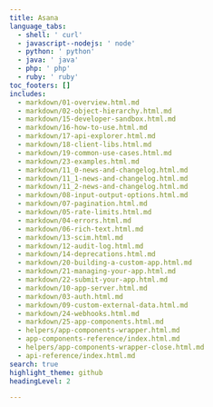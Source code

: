 ```yaml
---
title: Asana
language_tabs:
  - shell: ' curl'
  - javascript--nodejs: ' node'
  - python: ' python'
  - java: ' java'
  - php: ' php'
  - ruby: ' ruby'
toc_footers: []
includes:
  - markdown/01-overview.html.md
  - markdown/02-object-hierarchy.html.md
  - markdown/15-developer-sandbox.html.md
  - markdown/16-how-to-use.html.md
  - markdown/17-api-explorer.html.md
  - markdown/18-client-libs.html.md
  - markdown/19-common-use-cases.html.md
  - markdown/23-examples.html.md
  - markdown/11_0-news-and-changelog.html.md
  - markdown/11_1-news-and-changelog.html.md
  - markdown/11_2-news-and-changelog.html.md
  - markdown/08-input-output-options.html.md
  - markdown/07-pagination.html.md
  - markdown/05-rate-limits.html.md
  - markdown/04-errors.html.md
  - markdown/06-rich-text.html.md
  - markdown/13-scim.html.md
  - markdown/12-audit-log.html.md
  - markdown/14-deprecations.html.md
  - markdown/20-building-a-custom-app.html.md
  - markdown/21-managing-your-app.html.md
  - markdown/22-submit-your-app.html.md
  - markdown/10-app-server.html.md
  - markdown/03-auth.html.md
  - markdown/09-custom-external-data.html.md
  - markdown/24-webhooks.html.md
  - markdown/25-app-components.html.md
  - helpers/app-components-wrapper.html.md
  - app-components-reference/index.html.md
  - helpers/app-components-wrapper-close.html.md
  - api-reference/index.html.md
search: true
highlight_theme: github
headingLevel: 2

---
```

